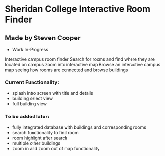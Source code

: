 # Sheridan College Interactive Room Finder
## Made by Steven Cooper

* Work In-Progress 

Interactive campus room finder
Search for rooms and find where they are located on campus
zoom into interactive map 
Browse an interactive campus map seeing how rooms are connected and browse buildings


### Current Functionality:

- splash intro screen with title and details 
- building select view
- full building view

### To be added later:

- fully integrated database with buildings and corresponding rooms
- search functionality to find room
- room highlight after search
- multiple other buildings
- zoom in and zoom out of map functionality